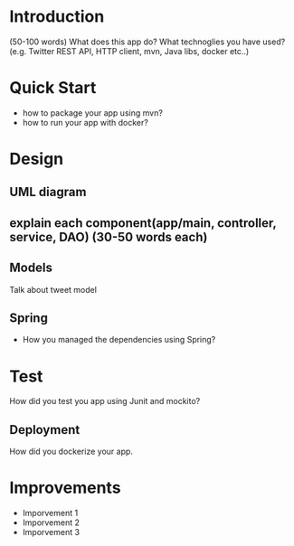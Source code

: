 # Introduction
(50-100 words)
What does this app do? What technoglies you have used? (e.g. Twitter REST API, HTTP client, mvn, Java libs, docker etc..)

# Quick Start
- how to package your app using mvn?
- how to run your app with docker?

# Design
## UML diagram
## explain each component(app/main, controller, service, DAO) (30-50 words each)
## Models
Talk about tweet model
## Spring
- How you managed the dependencies using Spring?

# Test
How did you test you app using Junit and mockito?

## Deployment
How did you dockerize your app.

# Improvements
- Imporvement 1
- Imporvement 2
- Imporvement 3